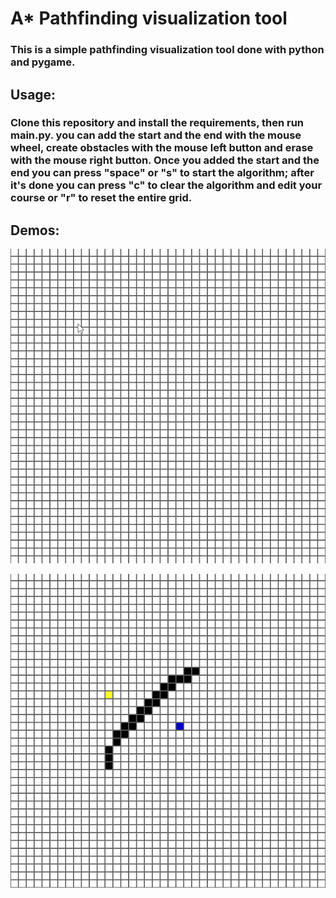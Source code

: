 # A* Pathfinding visualization tool
### This is a simple pathfinding visualization tool done with python and pygame.

## Usage:
### Clone this repository and install the requirements, then run main.py. you can add the start and the end with the mouse wheel, create obstacles with the mouse left button and erase with the mouse right button. Once you added the start and the end you can press "space" or "s" to start the algorithm; after it's done you can press "c" to clear the algorithm and edit your course or "r" to reset the entire grid.

## Demos:
![demo1](assets/demo1.gif)
<br />

![demo2](assets/demo2.gif)